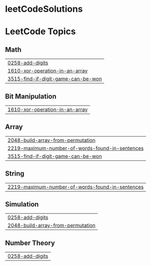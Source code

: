 # leetCodeSolutions
<!---LeetCode Topics Start-->
# LeetCode Topics
## Math
|  |
| ------- |
| [0258-add-digits](https://github.com/Anjaldev-vk/leetCodeSolutions/tree/master/0258-add-digits) |
| [1610-xor-operation-in-an-array](https://github.com/Anjaldev-vk/leetCodeSolutions/tree/master/1610-xor-operation-in-an-array) |
| [3515-find-if-digit-game-can-be-won](https://github.com/Anjaldev-vk/leetCodeSolutions/tree/master/3515-find-if-digit-game-can-be-won) |
## Bit Manipulation
|  |
| ------- |
| [1610-xor-operation-in-an-array](https://github.com/Anjaldev-vk/leetCodeSolutions/tree/master/1610-xor-operation-in-an-array) |
## Array
|  |
| ------- |
| [2048-build-array-from-permutation](https://github.com/Anjaldev-vk/leetCodeSolutions/tree/master/2048-build-array-from-permutation) |
| [2219-maximum-number-of-words-found-in-sentences](https://github.com/Anjaldev-vk/leetCodeSolutions/tree/master/2219-maximum-number-of-words-found-in-sentences) |
| [3515-find-if-digit-game-can-be-won](https://github.com/Anjaldev-vk/leetCodeSolutions/tree/master/3515-find-if-digit-game-can-be-won) |
## String
|  |
| ------- |
| [2219-maximum-number-of-words-found-in-sentences](https://github.com/Anjaldev-vk/leetCodeSolutions/tree/master/2219-maximum-number-of-words-found-in-sentences) |
## Simulation
|  |
| ------- |
| [0258-add-digits](https://github.com/Anjaldev-vk/leetCodeSolutions/tree/master/0258-add-digits) |
| [2048-build-array-from-permutation](https://github.com/Anjaldev-vk/leetCodeSolutions/tree/master/2048-build-array-from-permutation) |
## Number Theory
|  |
| ------- |
| [0258-add-digits](https://github.com/Anjaldev-vk/leetCodeSolutions/tree/master/0258-add-digits) |
<!---LeetCode Topics End-->